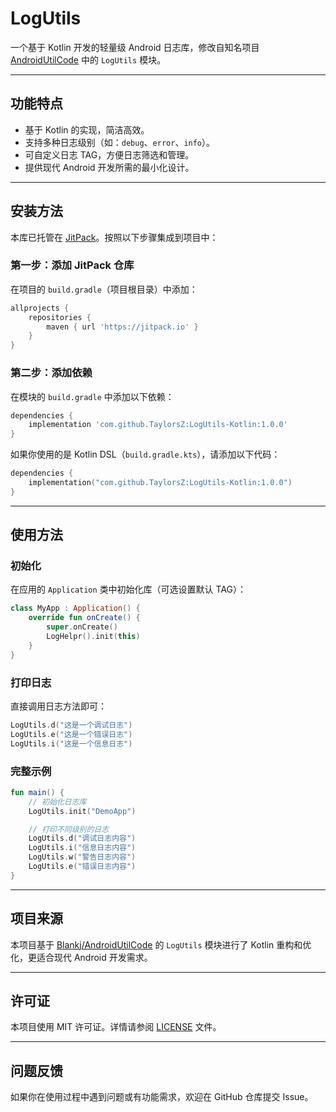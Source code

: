 
# LogUtils  

一个基于 Kotlin 开发的轻量级 Android 日志库，修改自知名项目 [AndroidUtilCode](https://github.com/Blankj/AndroidUtilCode) 中的 `LogUtils` 模块。  

---

## 功能特点  
- 基于 Kotlin 的实现，简洁高效。  
- 支持多种日志级别（如：`debug`、`error`、`info`）。  
- 可自定义日志 TAG，方便日志筛选和管理。  
- 提供现代 Android 开发所需的最小化设计。  

---

## 安装方法  

本库已托管在 [JitPack](https://jitpack.io)。按照以下步骤集成到项目中：  

### 第一步：添加 JitPack 仓库  
在项目的 `build.gradle`（项目根目录）中添加：  
```groovy  
allprojects {  
    repositories {  
        maven { url 'https://jitpack.io' }  
    }  
}  
```

### 第二步：添加依赖  
在模块的 `build.gradle` 中添加以下依赖：  

```groovy  
dependencies {  
    implementation 'com.github.TaylorsZ:LogUtils-Kotlin:1.0.0'  
}  
```  

如果你使用的是 Kotlin DSL（`build.gradle.kts`），请添加以下代码：  

```kotlin  
dependencies {  
    implementation("com.github.TaylorsZ:LogUtils-Kotlin:1.0.0")  
}  
```  

---

## 使用方法  

### 初始化  
在应用的 `Application` 类中初始化库（可选设置默认 TAG）：  
```kotlin  
class MyApp : Application() {  
    override fun onCreate() {  
        super.onCreate()
        LogHelpr().init(this)
    }  
}  
```

### 打印日志  
直接调用日志方法即可：  
```kotlin  
LogUtils.d("这是一个调试日志")  
LogUtils.e("这是一个错误日志")  
LogUtils.i("这是一个信息日志")  
```

### 完整示例  
```kotlin  
fun main() {  
    // 初始化日志库  
    LogUtils.init("DemoApp")  

    // 打印不同级别的日志  
    LogUtils.d("调试日志内容")  
    LogUtils.i("信息日志内容")  
    LogUtils.w("警告日志内容")  
    LogUtils.e("错误日志内容")  
}  
```

---

## 项目来源  

本项目基于 [Blankj/AndroidUtilCode](https://github.com/Blankj/AndroidUtilCode) 的 `LogUtils` 模块进行了 Kotlin 重构和优化，更适合现代 Android 开发需求。  

---

## 许可证  
本项目使用 MIT 许可证。详情请参阅 [LICENSE](LICENSE) 文件。  

---

## 问题反馈  
如果你在使用过程中遇到问题或有功能需求，欢迎在 GitHub 仓库提交 Issue。  
